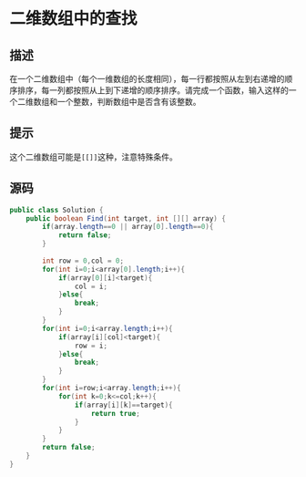 # 二维数组中的查找
## 描述
在一个二维数组中（每个一维数组的长度相同），每一行都按照从左到右递增的顺序排序，每一列都按照从上到下递增的顺序排序。请完成一个函数，输入这样的一个二维数组和一个整数，判断数组中是否含有该整数。
## 提示
这个二维数组可能是`[[]]`这种，注意特殊条件。
## 源码
```java
public class Solution {
    public boolean Find(int target, int [][] array) {
        if(array.length==0 || array[0].length==0){
            return false;
        }
        
        int row = 0,col = 0;
        for(int i=0;i<array[0].length;i++){
            if(array[0][i]<target){
                col = i;
            }else{
                break;
            }
        }
        for(int i=0;i<array.length;i++){
            if(array[i][col]<target){
                row = i;
            }else{
                break;
            }
        }
        for(int i=row;i<array.length;i++){
            for(int k=0;k<=col;k++){
                if(array[i][k]==target){
                    return true;
                }
            }
        }
        return false;
    }
}
```
